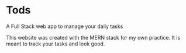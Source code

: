 # Tods
A Full Stack web app to manage your daily tasks

This website was created with the MERN stack for my own practice. It is meant to track your tasks and look good.
